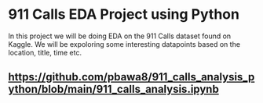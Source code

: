 # 911 Calls EDA Project using Python
In this project we will be doing EDA on the 911 Calls dataset found on Kaggle. We will be expoloring some interesting datapoints based on the location, title, time etc.
## https://github.com/pbawa8/911_calls_analysis_python/blob/main/911_calls_analysis.ipynb
